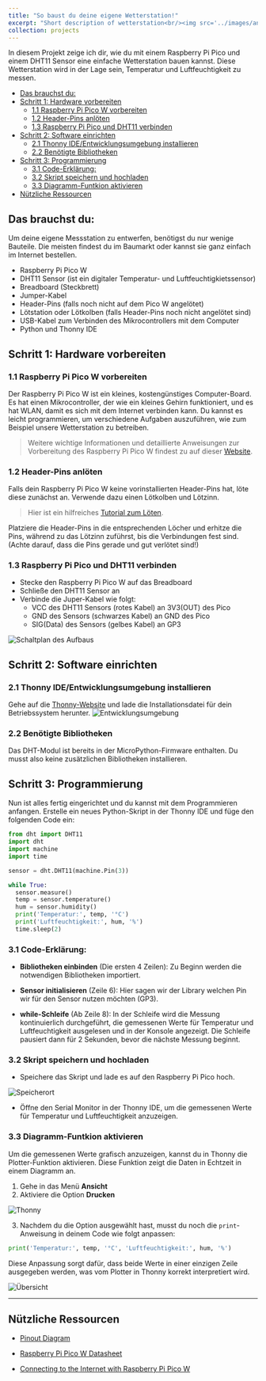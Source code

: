 ```yaml
---
title: "So baust du deine eigene Wetterstation!"
excerpt: "Short description of wetterstation<br/><img src='../images/anemometer.jpg'>"
collection: projects
---
```


<!-- Image source for anemometer
Image by <a href="https://pixabay.com/users/ritae-19628/?utm_source=link-attribution&utm_medium=referral&utm_campaign=image&utm_content=3977718">-Rita-👩‍🍳 und 📷 mit ❤</a> from <a href="https://pixabay.com//?utm_source=link-attribution&utm_medium=referral&utm_campaign=image&utm_content=3977718">Pixabay</a> -->

In diesem Projekt zeige ich dir, wie du mit einem Raspberry Pi Pico und einem DHT11 Sensor eine einfache Wetterstation bauen kannst. Diese Wetterstation wird in der Lage sein, Temperatur und Luftfeuchtigkeit zu messen.

- [Das brauchst du:](#das-brauchst-du)
- [Schritt 1: Hardware vorbereiten](#schritt-1-hardware-vorbereiten)
  - [1.1 Raspberry Pi Pico W vorbereiten](#11-raspberry-pi-pico-w-vorbereiten)
  - [1.2 Header-Pins anlöten](#12-header-pins-anlöten)
  - [1.3 Raspberry Pi Pico und DHT11 verbinden](#13-raspberry-pi-pico-und-dht11-verbinden)
- [Schritt 2: Software einrichten](#schritt-2-software-einrichten)
  - [2.1 Thonny IDE/Entwicklungsumgebung installieren](#21-thonny-ideentwicklungsumgebung-installieren)
  - [2.2 Benötigte Bibliotheken](#22-benötigte-bibliotheken)
- [Schritt 3: Programmierung](#schritt-3-programmierung)
  - [3.1 Code-Erklärung:](#31-code-erklärung)
  - [3.2 Skript speichern und hochladen](#32-skript-speichern-und-hochladen)
  - [3.3 Diagramm-Funtkion aktivieren](#33-diagramm-funtkion-aktivieren)
- [Nützliche Ressourcen](#nützliche-ressourcen)


## Das brauchst du:

Um deine eigene Messstation zu entwerfen, benötigst du nur wenige Bauteile. Die meisten findest du im Baumarkt oder kannst sie ganz einfach im Internet bestellen.

- Raspberry Pi Pico W
- DHT11 Sensor (ist ein digitaler Temperatur- und Luftfeuchtigkietssensor)
- Breadboard (Steckbrett)
- Jumper-Kabel
- Header-Pins (falls noch nicht auf dem Pico W angelötet)
- Lötstation oder Lötkolben (falls Header-Pins noch nicht angelötet sind)
- USB-Kabel zum Verbinden des Mikrocontrollers mit dem Computer
- Python und Thonny IDE

## Schritt 1: Hardware vorbereiten

### 1.1 Raspberry Pi Pico W vorbereiten

Der Raspberry Pi Pico W ist ein kleines, kostengünstiges Computer-Board. Es hat einen Mikrocontroller, der wie ein kleines Gehirn funktioniert, und es hat WLAN, damit es sich mit dem Internet verbinden kann. Du kannst es leicht programmieren, um verschiedene Aufgaben auszuführen, wie zum Beispiel unsere Wetterstation zu betreiben.

> Weitere wichtige Informationen und detaillierte Anweisungen zur Vorbereitung des Raspberry Pi Pico W findest zu auf dieser [Website](https://projects.raspberrypi.org/en/projects/get-started-pico-w/1).

### 1.2 Header-Pins anlöten

Falls dein Raspberry Pi Pico W keine vorinstallierten Header-Pins hat, löte diese zunächst an. Verwende dazu einen Lötkolben und Lötzinn. 
> Hier ist ein hilfreiches [Tutorial zum Löten](https://www.youtube.com/watch?v=R11QanPDccs).

Platziere die Header-Pins in die entsprechenden Löcher und erhitze die Pins, während zu das Lötzinn zuführst, bis die Verbindungen fest sind. (Achte darauf, dass die Pins gerade und gut verlötet sind!)

### 1.3 Raspberry Pi Pico und DHT11 verbinden

- Stecke den Raspberry Pi Pico W auf das Breadboard
- Schließe den DHT11 Sensor an
- Verbinde die Juper-Kabel wie folgt:
  - VCC des DHT11 Sensors (rotes Kabel) an 3V3(OUT) des Pico
  - GND des Sensors (schwarzes Kabel) an GND des Pico
  - SIG(Data) des Sensors (gelbes Kabel) an GP3

![Schaltplan des Aufbaus](/images/hardware-pico.png)

## Schritt 2: Software einrichten

### 2.1 Thonny IDE/Entwicklungsumgebung installieren

Gehe auf die [Thonny-Website](https://thonny.org/) und lade die Installationsdatei für dein Betriebssystem herunter.
![Entwicklungsumgebung](/images/thonny-install.png)

### 2.2 Benötigte Bibliotheken

Das DHT-Modul ist bereits in der MicroPython-Firmware enthalten. Du musst also keine zusätzlichen Bibliotheken installieren.

## Schritt 3: Programmierung

Nun ist alles fertig eingerichtet und du kannst mit dem Programmieren anfangen. Erstelle ein neues Python-Skript in der Thonny IDE und füge den folgenden Code ein:

``` py
from dht import DHT11
import dht
import machine
import time

sensor = dht.DHT11(machine.Pin(3))

while True:
  sensor.measure()
  temp = sensor.temperature()
  hum = sensor.humidity()
  print('Temperatur:', temp, '°C')
  print('Luftfeuchtigkeit:', hum, '%')
  time.sleep(2)
```

### 3.1 Code-Erklärung:

- **Bibliotheken einbinden** (Die ersten 4 Zeilen): Zu Beginn werden die notwendigen Bibliotheken importiert.

- **Sensor initialisieren** (Zeile 6): Hier sagen wir der Library welchen Pin wir für den Sensor nutzen möchten (GP3).

- **while-Schleife** (Ab Zeile 8): In der Schleife wird die Messung kontinuierlich durchgeführt, die gemessenen Werte für Temperatur und Luftfeuchtigkeit ausgelesen und in der Konsole angezeigt. Die Schleife pausiert dann für 2 Sekunden, bevor die nächste Messung beginnt.

### 3.2 Skript speichern und hochladen

- Speichere das Skript und lade es auf den Raspberry Pi Pico hoch.

![Speicherort](/images/speicherort-pico.png)

- Öffne den Serial Monitor in der Thonny IDE, um die gemessenen Werte für Temperatur und Luftfeuchtigkeit anzuzeigen. 

### 3.3 Diagramm-Funtkion aktivieren

Um die gemessenen Werte grafisch anzuzeigen, kannst du in Thonny die Plotter-Funktion aktivieren. Diese Funktion zeigt die Daten in Echtzeit in einem Diagramm an.

1. Gehe in das Menü **Ansicht**
2. Aktiviere die Option **Drucken**

![Thonny](/images/thonny-drucken.png)

3. Nachdem du die Option ausgewählt hast, musst du noch die `print`-Anweisung in deinem Code wie folgt anpassen:

``` py
print('Temperatur:', temp, '°C', 'Luftfeuchtigkeit:', hum, '%')
```

Diese Anpassung sorgt dafür, dass beide Werte in einer einzigen Zeile ausgegeben werden, was vom Plotter in Thonny korrekt interpretiert wird.

![Übersicht](/images/thonny-plotter.png)

---
## Nützliche Ressourcen

- [Pinout Diagram](https://datasheets.raspberrypi.com/picow/PicoW-A4-Pinout.pdf?_gl=1*hp6qf5*_ga*MTIzMTI5MzgyOC4xNzE5MDQ1MDIz*_ga_22FD70LWDS*MTcxOTA0NTAyMy4xLjEuMTcxOTA0NTEwMS4wLjAuMA..)

- [Raspberry Pi Pico W Datasheet](https://datasheets.raspberrypi.com/picow/pico-w-datasheet.pdf?_gl=1*on3s79*_ga*MTIzMTI5MzgyOC4xNzE5MDQ1MDIz*_ga_22FD70LWDS*MTcxOTA0NTAyMy4xLjEuMTcxOTA0NTExOS4wLjAuMA..)

- [Connecting to the Internet with Raspberry Pi Pico W](https://datasheets.raspberrypi.com/picow/connecting-to-the-internet-with-pico-w.pdf?_gl=1*on3s79*_ga*MTIzMTI5MzgyOC4xNzE5MDQ1MDIz*_ga_22FD70LWDS*MTcxOTA0NTAyMy4xLjEuMTcxOTA0NTExOS4wLjAuMA..)

